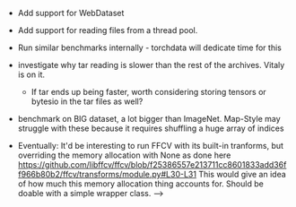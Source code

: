 - Add support for WebDataset

- Add support for reading files from a thread pool.

- Run similar benchmarks internally - torchdata will dedicate time for this

- investigate why tar reading is slower than the rest of the archives. Vitaly
  is on it.
  - If tar ends up being faster, worth considering storing tensors or bytesio
    in the tar files as well?

- benchmark on BIG dataset, a lot bigger than ImageNet. Map-Style may struggle
  with these because it requires shuffling a huge array of indices

- Eventually: It'd be interesting to run FFCV with its built-in tranforms, but
  overriding the memory allocation with None as done here
  https://github.com/libffcv/ffcv/blob/f25386557e213711cc8601833add36ff966b80b2/ffcv/transforms/module.py#L30-L31
  This would give an idea of how much this memory allocation thing accounts
  for. Should be doable with a simple wrapper class. -->
